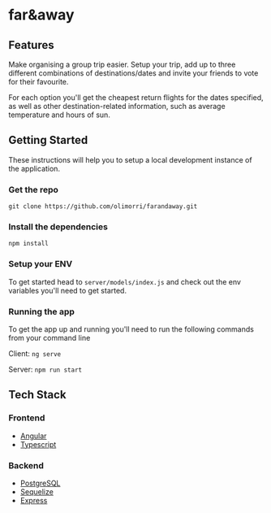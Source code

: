 # far&away

## Features

Make organising a group trip easier. Setup your trip, add up to three different combinations of destinations/dates and invite your friends to vote for their favourite.

For each option you'll get the cheapest return flights for the dates specified, as well as other destination-related information, such as average temperature and hours of sun.

## Getting Started

These instructions will help you to setup a local development instance of the application.

### Get the repo

`git clone https://github.com/olimorri/farandaway.git`

### Install the dependencies

`npm install`

### Setup your ENV

To get started head to `server/models/index.js` and check out the env variables you'll need to get started.

### Running the app

To get the app up and running you'll need to run the following commands from your command line

Client: `ng serve`

Server: `npm run start`

## Tech Stack

### Frontend

- [Angular](https://angular.io/)
- [Typescript](https://www.typescriptlang.org/)

### Backend
- [PostgreSQL](https://www.postgresql.org/)
- [Sequelize](https://sequelize.org/master/)
- [Express](https://expressjs.com/)
